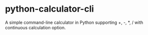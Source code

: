 # python-calculator-cli
A simple command-line calculator in Python supporting +, -, *, / with continuous calculation option.
